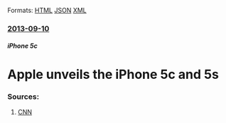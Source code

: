 
Formats: [HTML](/news/2013/09/10/apple-unveils-the-iphone-5c-and-5s.html)  [JSON](/news/2013/09/10/apple-unveils-the-iphone-5c-and-5s.json)  [XML](/news/2013/09/10/apple-unveils-the-iphone-5c-and-5s.xml)  

### [2013-09-10](/news/2013/09/10/index.md)

##### iPhone 5c
# Apple unveils the iPhone 5c and 5s 




### Sources:

1. [CNN](http://www.cnn.com/2013/09/10/tech/mobile/new-iphones/index.html)
